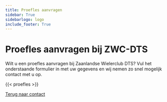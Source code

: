 ```yaml
---
title: Proefles aanvragen
sidebar: True
sidebarlogo: logo
include_footer: True
---
```


# Proefles aanvragen bij ZWC-DTS

Wilt u een proefles aanvragen bij Zaanlandse Wielerclub DTS? Vul het onderstaande formulier in met uw gegevens en wij nemen zo snel mogelijk contact met u op.

{{< proefles >}}

<div class="buttons is-left mt-5">
  <a href="/contact" class="button is-danger">
    <span>Terug naar contact</span>
  </a>
</div>
